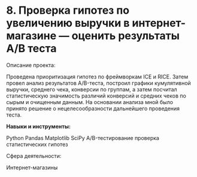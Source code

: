 # 8. Проверка гипотез по увеличению выручки в интернет-магазине — оценить результаты A/B теста

Описание проекта: 

Проведена приоритизация гипотез по фреймворкам ICE и RICE. Затем провел анализ результатов A/B-теста, построил графики кумулятивной выручки, среднего чека, конверсии по группам, а затем посчитал статистическую значимость различий конверсий и средних чеков по сырым и очищенным данным. На основании анализа мной было
принято решение о нецелесообразности дальнейшего проведения теста.

**Навыки и инструменты:** 

Python
Pandas
Matplotlib
SciPy
A/B-тестирование
проверка статистических гипотез

Сфера деятельности:  

Интернет-магазины
    
    


 
